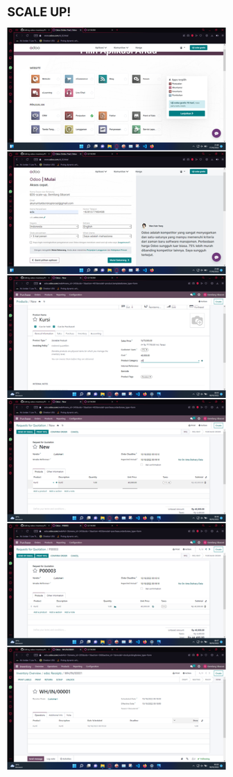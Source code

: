 <h1>
  SCALE UP!
</h1>

<img src="pic1.png">
<img src="pic2.png">
<img src="pic3.png">
<img src="pic4.png">
<img src="pic5.png">
<img src="pic6.png">
